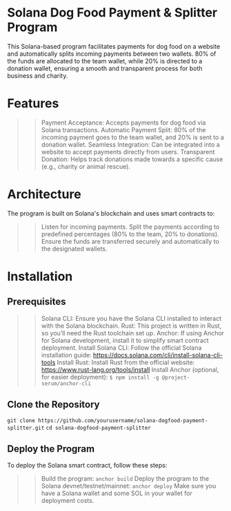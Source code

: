 # Solana Dog Food Payment & Splitter Program

This Solana-based program facilitates payments for dog food on a website and automatically splits incoming payments between two wallets. 80% of the funds are allocated to the team wallet, while 20% is directed to a donation wallet, ensuring a smooth and transparent process for both business and charity.

# Features

> > Payment Acceptance: Accepts payments for dog food via Solana transactions.
> > Automatic Payment Split: 80% of the incoming payment goes to the team wallet, and 20% is sent to a donation wallet.
> > Seamless Integration: Can be integrated into a website to accept payments directly from users.
> > Transparent Donation: Helps track donations made towards a specific cause (e.g., charity or animal rescue).

# Architecture

The program is built on Solana's blockchain and uses smart contracts to:

> > Listen for incoming payments.
> > Split the payments according to predefined percentages (80% to the team, 20% to donations).
> > Ensure the funds are transferred securely and automatically to the designated wallets.

# Installation

## Prerequisites

> > Solana CLI: Ensure you have the Solana CLI installed to interact with the Solana blockchain.
> > Rust: This project is written in Rust, so you’ll need the Rust toolchain set up.
> > Anchor: If using Anchor for Solana development, install it to simplify smart contract deployment.
> > Install Solana CLI: Follow the official Solana installation guide: https://docs.solana.com/cli/install-solana-cli-tools
> > Install Rust: Install Rust from the official website: https://www.rust-lang.org/tools/install
> > Install Anchor (optional, for easier deployment):
`$ npm install -g @project-serum/anchor-cli`

## Clone the Repository
`git clone https://github.com/yourusername/solana-dogfood-payment-splitter.git`
`cd solana-dogfood-payment-splitter`

## Deploy the Program
To deploy the Solana smart contract, follow these steps:

> > Build the program:
`anchor build`
> > Deploy the program to the Solana devnet/testnet/mainnet:
`anchor deploy`
Make sure you have a Solana wallet and some SOL in your wallet for deployment costs.
